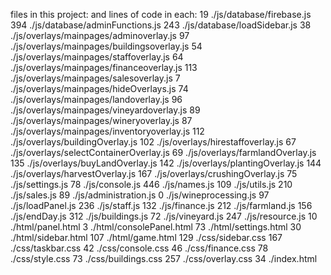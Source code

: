 files in this project: and lines of code in each:
19 ./js/database/firebase.js
 394 ./js/database/adminFunctions.js
 243 ./js/database/loadSidebar.js
  38 ./js/overlays/mainpages/adminoverlay.js
  97 ./js/overlays/mainpages/buildingsoverlay.js
  54 ./js/overlays/mainpages/staffoverlay.js
  64 ./js/overlays/mainpages/financeoverlay.js
 113 ./js/overlays/mainpages/salesoverlay.js
   7 ./js/overlays/mainpages/hideOverlays.js
  74 ./js/overlays/mainpages/landoverlay.js
  96 ./js/overlays/mainpages/vineyardoverlay.js
  89 ./js/overlays/mainpages/wineryoverlay.js
  87 ./js/overlays/mainpages/inventoryoverlay.js
 112 ./js/overlays/buildingOverlay.js
 102 ./js/overlays/hirestaffoverlay.js
  67 ./js/overlays/selectContainerOverlay.js
  69 ./js/overlays/farmlandOverlay.js
 135 ./js/overlays/buyLandOverlay.js
 142 ./js/overlays/plantingOverlay.js
 144 ./js/overlays/harvestOverlay.js
 167 ./js/overlays/crushingOverlay.js
  75 ./js/settings.js
  78 ./js/console.js
 446 ./js/names.js
 109 ./js/utils.js
 210 ./js/sales.js
  89 ./js/administration.js
   0 ./js/wineprocessing.js
  97 ./js/loadPanel.js
 236 ./js/staff.js
 132 ./js/finance.js
 212 ./js/farmland.js
 156 ./js/endDay.js
 312 ./js/buildings.js
  72 ./js/vineyard.js
 247 ./js/resource.js
  10 ./html/panel.html
   3 ./html/consolePanel.html
  73 ./html/settings.html
  30 ./html/sidebar.html
 107 ./html/game.html
 129 ./css/sidebar.css
 167 ./css/taskbar.css
  42 ./css/console.css
  46 ./css/finance.css
  78 ./css/style.css
  73 ./css/buildings.css
 257 ./css/overlay.css
  34 ./index.html